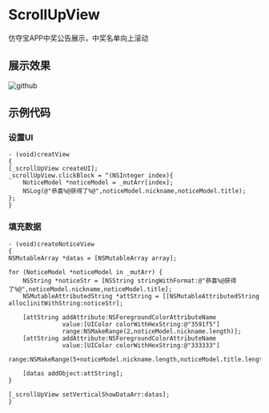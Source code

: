 # ScrollUpView
仿夺宝APP中奖公告展示，中奖名单向上滚动

## 展示效果
![github](https://github.com/lx719679895/ScrollUpView/blob/master/Untitled.gif)

## 示例代码
### 设置UI
    - (void)creatView
    {
    [_scrollUpView createUI];
    _scrollUpView.clickBlock = ^(NSInteger index){
        NoticeModel *noticeModel = _mutArr[index];
        NSLog(@"恭喜%@获得了%@",noticeModel.nickname,noticeModel.title);
    };
    }

### 填充数据
    - (void)createNoticeView
    {
    NSMutableArray *datas = [NSMutableArray array];
    
    for (NoticeModel *noticeModel in _mutArr) {
        NSString *noticeStr = [NSString stringWithFormat:@"恭喜%@获得了%@",noticeModel.nickname,noticeModel.title];
        NSMutableAttributedString *attString = [[NSMutableAttributedString alloc]initWithString:noticeStr];
        
        [attString addAttribute:NSForegroundColorAttributeName 
                   value:[UIColor colorWithHexString:@"3591f5"] 
                   range:NSMakeRange(2,noticeModel.nickname.length)];
        [attString addAttribute:NSForegroundColorAttributeName 
                   value:[UIColor colorWithHexString:@"333333"] 
                   range:NSMakeRange(5+noticeModel.nickname.length,noticeModel.title.length)];
                   
        [datas addObject:attString];
    }
    
    [_scrollUpView setVerticalShowDataArr:datas];
    }
